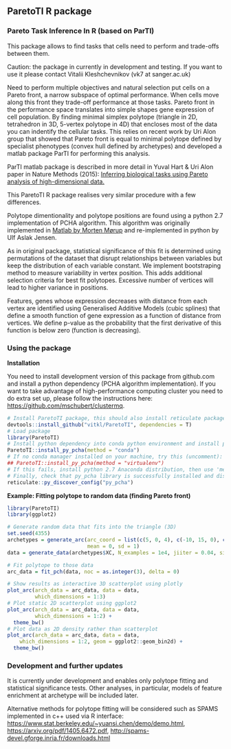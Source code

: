 ## ParetoTI R package 
### Pareto Task Inference In R (based on ParTI)

  This package allows to find tasks that cells need to perform and trade-offs between them. 
  
  Caution: the package in currently in development and testing. If you want to use it please contact Vitalii Kleshchevnikov (vk7 at sanger.ac.uk)
  
  Need to perform multiple objectives and natural selection put cells on a Pareto front, a narrow subspace of optimal performance. When cells move along this front they trade-off performance at those tasks. Pareto front in the performance space translates into simple shapes gene expression of cell population. By finding minimal simplex polytope (triangle in 2D, tetrahedron in 3D, 5-vertex polytope in 4D) that encloses most of the data you can indentify the cellular tasks. This relies on recent work by Uri Alon group that showed that Pareto front is equal to minimal polytope defined by specialist phenotypes (convex hull defined by archetypes) and developed a matlab package ParTI for performing this analysis.
  
  ParTI matlab package is described in more detail in Yuval Hart & Uri Alon paper in Nature Methods (2015):
    [Inferring biological tasks using Pareto analysis of high-dimensional data.](https://www.nature.com/articles/nmeth.3254)
    
  This ParetoTI R package realises very similar procedure with a few differences. 
  
  Polytope dimentionality and polytope positions are found using a python 2.7 implementation of PCHA algorithm. This algorithm was originally implemented in [Matlab by Morten Mørup](http://www.mortenmorup.dk/MMhomepageUpdated_files/Page327.htm) and re-implemented in python by Ulf Aslak Jensen.    

  As in original package, statistical significance of this fit is determined using permutations of the dataset that disrupt relationships between variables but keep the distribution of each variable constant. We implement bootstraping method to measure variability in vertex position. This adds additional selection criteria for best fit polytopes. Excessive number of vertices will lead to higher variance in positions. 

  Features, genes whose expression decreases with distance from each vertex are identified using Generalised Additive Models (cubic splines) that define a smooth function of gene expression as a function of distance from vertices. We define p-value as the probability that the first derivative of this function is below zero (function is decreasing).

### Using the package

**Installation**  

You need to install development version of this package from github.com and install a python dependency (PCHA algorithm implementation). If you want to take advantage of high-performance computing cluster you need to do extra set up, please follow the instructions here: https://github.com/mschubert/clustermq.

```r
# Install ParetoTI package, this should also install reticulate package, if not - install manually.
devtools::install_github("vitkl/ParetoTI", dependencies = T)
# Load package
library(ParetoTI)
# Install python dependency into conda python environment and install py_pcha module
ParetoTI::install_py_pcha(method = "conda")
# If no conda manager installed on your machine, try this (uncomment):
## ParetoTI::install_py_pcha(method = "virtualenv")
# If this fails, install python 2.7 Anaconda distribution, then use 'method = "conda"'.
# Finally, check that py_pcha library is successfully installed and discoverable
reticulate::py_discover_config("py_pcha")
```

**Example: Fitting polytope to random data (finding Pareto front)**  

```r
library(ParetoTI)
library(ggplot2)

# Generate random data that fits into the triangle (3D)
set.seed(4355)
archetypes = generate_arc(arc_coord = list(c(5, 0, 4), c(-10, 15, 0), c(-30, -20, -5)),
                          mean = 0, sd = 1)
data = generate_data(archetypes$XC, N_examples = 1e4, jiiter = 0.04, size = 0.9)

# Fit polytope to those data
arc_data = fit_pch(data, noc = as.integer(3), delta = 0)

# Show results as interactive 3D scatterplot using plotly
plot_arc(arch_data = arc_data, data = data,
         which_dimensions = 1:3)
# Plot static 2D scatterplot using ggplot2
plot_arc(arch_data = arc_data, data = data,
         which_dimensions = 1:2) +
  theme_bw()
# Plot data as 2D density rather than scatterplot
plot_arc(arch_data = arc_data, data = data,
    which_dimensions = 1:2, geom = ggplot2::geom_bin2d) +
  theme_bw()
```

### Development and further updates

It is currently under development and enables only polytope fitting and statistical significance tests.
Other analyses, in particular, models of feature enrichment at archetype will be included later.

Alternative methods for polytope fitting will be considered such as SPAMS implemented in c++ used via R interface: https://www.stat.berkeley.edu/~yuansi.chen/demo/demo.html, https://arxiv.org/pdf/1405.6472.pdf, http://spams-devel.gforge.inria.fr/downloads.html
